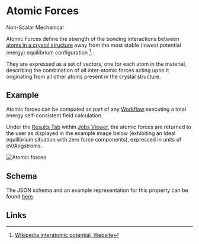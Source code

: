 # Atomic Forces

<span class="btn badge b-success border-50">Non-Scalar</span> <span class="btn badge b-info border-50">Mechanical</span>

Atomic Forces define the strength of the bonding interactions between [atoms in a crystal structure](basis.md) away from the most stable (lowest potential energy) equilibrium configuration [^1]. 

They are expressed as a set of vectors, one for each atom in the material, describing the combination of all inter-atomic forces acting upon it originating from all other atoms present in the crystal structure. 

## Example

Atomic forces can be computed as part of any [Workflow](../../workflows/overview.md) executing a total energy self-consistent field calculation.

Under the [Results Tab](../../jobs/ui/results-tab.md) within [Jobs Viewer](../../jobs/ui/viewer.md), the atomic forces are returned to the user as displayed in the example image below (exhibiting an ideal equilibrium situation with zero force components), expressed in units of eV/Angstroms.

![Atomic forces](../../images/properties-directory//atomic_forces.png "Atomic forces")

## Schema 

The JSON schema and an example representation for this property can be found [here](../../properties/data/list.md#atomic-forces).

## Links

[^1]: [Wikipedia Interatomic potential, Website](https://en.wikipedia.org/wiki/Interatomic_potential)
